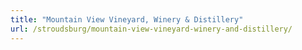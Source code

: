```yaml
---
title: "Mountain View Vineyard, Winery & Distillery"
url: /stroudsburg/mountain-view-vineyard-winery-and-distillery/
---
```

